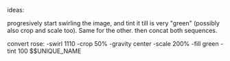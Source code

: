 ideas: 

progresively start swirling the image, and tint it till is very "green" (possibly also crop and scale too). Same for the other. then concat both sequences. 

convert rose:  -swirl 1110 -crop 50% -gravity center -scale 200% -fill green -tint 100  $$UNIQUE_NAME
